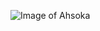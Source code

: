 ![Image of Ahsoka](http://www.zort.co.uk/photos/album/userimages/2/20160209175127/jedi_rebel_comparison_z70.jpg)
